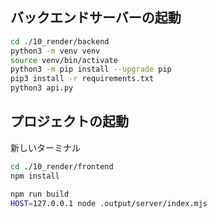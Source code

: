 ## バックエンドサーバーの起動

```sh
cd ./10_render/backend
python3 -m venv venv
source venv/bin/activate
python3 -m pip install --upgrade pip 
pip3 install -r requirements.txt
python3 api.py
```

## プロジェクトの起動

新しいターミナル

```sh
cd ./10_render/frontend
npm install
```

```sh
npm run build
HOST=127.0.0.1 node .output/server/index.mjs
```